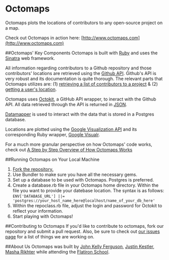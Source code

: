 Octomaps
==========

Octomaps plots the locations of contributors to any open-source project on a map. 

Check out Octomaps in action here: [http://www.octomaps.com](http://www.octomaps.com)

	
##Octomaps' Key Components
Octomaps is built with [Ruby](http://www.ruby-lang.org/en/) and uses the [Sinatra](http://www.sinatrarb.com/) web framework.

All information regarding contributors to a Github repository and those contributors' locations are retrieved using the [Github API](http://developer.github.com/). Github's API is very robust and its documentation is quite thorough. The relevant parts that Octomaps utilizes are: (1) [retrieving a list of contributors to a project](http://developer.github.com/v3/repos/#list-contributors) & (2) [getting a user's location](http://developer.github.com/v3/users/).

Octomaps uses [Octokit](https://github.com/pengwynn/octokit), a GitHub API wrapper, to ineract with the Github API. All data retrieved through the API is returned in [JSON](https://github.com/flori/json).

[Datamapper](http://datamapper.org/) is used to interact with the data that is stored in a Postgres database.

Locations are plotted using the [Google Visualization API](https://developers.google.com/chart/interactive/docs/reference) and its corresponding Ruby wrapper, [Google Visualr](https://github.com/winston/google_visualr).

For a much more granular perspective on how Octomaps' code works, check out [A Step by Step Overview of How Octomaps Works](https://github.com/JohnKellyFerguson/octomaps/wiki/A-Step-by-Step-Overview-of-How-Octomaps-Works)


##Running Octomaps on Your Local Machine
1. [Fork the repository.](https://github.com/JohnKellyFerguson/octomaps/fork_select)
2. Use Bundler to make sure you have all the necessary gems.
3. Set up a database to be used with Octomaps. Postgres is preferred.
4. Create a database.rb file in your Octomaps home directory. Within the file you want to provide your datebase location. The syntax is as follows:
`
ENV['DATABASE_URL'] ||= 'postgres://your_host_name_here@localhost/name_of_your_db_here'
`
5. Within the repoclass.rb file, adjust the login and password for Octokit to reflect your information.
6. Start playing with Octomaps!

##Contributing to Octomaps
If you'd like to contribute to octomaps, fork our repository and submit a pull request. Also, be sure to check out [our issues page](https://github.com/JohnKellyFerguson/octomaps/issues?state=open) for a list of things we are working on.

##About Us
Octomaps was built by [John Kelly Ferguson](https://github.com/JohnKellyFerguson), [Justin Kestler](https://github.com/meowist), [Masha Rikhter](https://github.com/mrikhter) while attending the [Flatiron School](http://flatironschool.com/).
